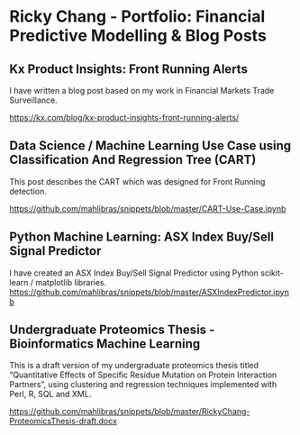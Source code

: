 # Ricky Chang - Portfolio: Financial Predictive Modelling &amp; Blog Posts


## Kx Product Insights: Front Running Alerts
I have written a blog post based on my work in Financial Markets Trade Surveillance.

https://kx.com/blog/kx-product-insights-front-running-alerts/

## Data Science / Machine Learning Use Case using Classification And Regression Tree (CART)
This post describes the CART which was designed for Front Running detection.

https://github.com/mahlibras/snippets/blob/master/CART-Use-Case.ipynb

## Python Machine Learning: ASX Index Buy/Sell Signal Predictor
I have created an ASX Index Buy/Sell Signal Predictor using Python scikit-learn / matplotlib libraries.
https://github.com/mahlibras/snippets/blob/master/ASXIndexPredictor.ipynb

## Undergraduate Proteomics Thesis - Bioinformatics Machine Learning
This is a draft version of my undergraduate proteomics thesis titled “Quantitative Effects of Specific Residue Mutation on Protein Interaction Partners”, using clustering and regression techniques implemented with Perl, R, SQL and XML.

https://github.com/mahlibras/snippets/blob/master/RickyChang-ProteomicsThesis-draft.docx

